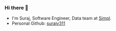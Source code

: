 ### Hi there 👋
- I'm Suraj, Software Engineer, Data team at [Simpl](https://getsimpl.com/).
- Personal Github: [surajv311](https://github.com/Surajv311)

<!--
**surajvm1/surajvm1** is a ✨ _special_ ✨ repository because its `README.md` (this file) appears on your GitHub profile.

Here are some ideas to get you started:

- 🔭 I’m currently working on ...
- 🌱 I’m currently learning ...
- 👯 I’m looking to collaborate on ...
- 🤔 I’m looking for help with ...
- 💬 Ask me about ...
- 📫 How to reach me: ...
- 😄 Pronouns: ...
- ⚡ Fun fact: ...
-->
